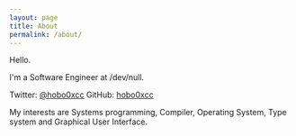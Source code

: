 ```yaml
---
layout: page
title: About
permalink: /about/
---
```


Hello.

I'm a Software Engineer at /dev/null.

Twitter: [@hobo0xcc](https://twitter.com/hobo0xcc)
GitHub: [hobo0xcc](https://github.com/hobo0xcc)

My interests are Systems programming, Compiler, Operating System, Type system and Graphical User Interface.